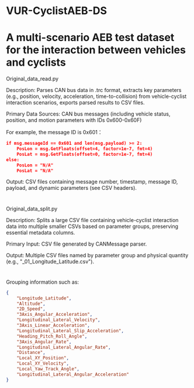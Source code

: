 # VUR-CyclistAEB-DS
# A multi-scenario AEB test dataset for the interaction between vehicles and cyclists

Original_data_read.py

Description: 
  Parses CAN bus data in .trc format, extracts key parameters (e.g., position, velocity, acceleration, time-to-collision) 
  from vehicle-cyclist interaction scenarios, exports parsed results to CSV files.
  
Primary Data Sources:
  CAN bus messages (including vehicle status, position, and motion parameters with IDs 0x600-0x60F)
  
  For example, the message ID is 0x601：
  ```json
  if msg.messageId == 0x601 and len(msg.payload) >= 2:
      PosLon = msg.GetFloats(offset=4, factor=1e-7, fmt=4)
      PosLat = msg.GetFloats(offset=0, factor=1e-7, fmt=4)
  else:
      PosLon = "N/A"
      PosLat = "N/A"
  ```
  
Output: 
  CSV files containing message number, timestamp, message ID, payload, and dynamic parameters (see CSV headers).
# 
Original_data_split.py

Description: 
  Splits a large CSV file containing vehicle-cyclist interaction data into multiple 
  smaller CSVs based on parameter groups, preserving essential metadata columns.

Primary Input: 
  CSV file generated by CANMessage parser.
  
Output: 
  Multiple CSV files named by parameter group and physical quantity (e.g., "_01_Longitude_Latitude.csv").
# 
Grouping information such as:
```json
{
    "Longitude_Latitude",
    "Altitude",
    "2D_Speed",
    "3Axis_Angular_Acceleration",
    "Longitudinal_Lateral_Velocity",
    "3Axis_Linear_Acceleration",
    "Longitudinal_Lateral_Slip_Acceleration",
    "Heading_Pitch_Roll_Angle",
    "3Axis_Angular_Rate",
    "Longitudinal_Lateral_Angular_Rate",
    "Distance",
    "Local_XY_Position",
    "Local_XY_Velocity",
    "Local_Yaw_Track_Angle",
    "Longitudinal_Lateral_Angular_Acceleration"
}
